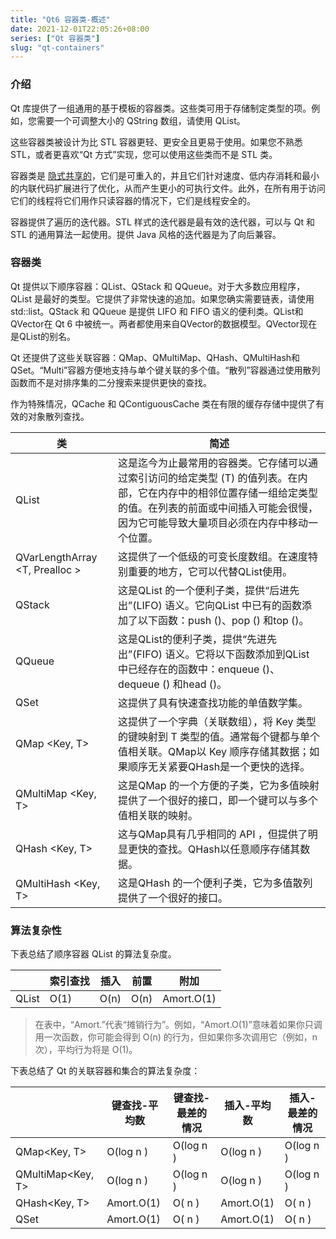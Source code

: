 ```yaml
---
title: "Qt6 容器类-概述"
date: 2021-12-01T22:05:26+08:00
series: ["Qt 容器类"] 
slug: "qt-containers"
---
```


### 介绍

Qt 库提供了一组通用的基于模板的容器类。这些类可用于存储制定类型的项。例如，您需要一个可调整大小的 QString 数组，请使用 QList<QString>。

这些容器类被设计为比 STL 容器更轻、更安全且更易于使用。如果您不熟悉 STL，或者更喜欢“Qt 方式”实现，您可以使用这些类而不是 STL 类。

容器类是 [隐式共享的](/post/2021/12/01/implicit-sharing/)，它们是可重入的，并且它们针对速度、低内存消耗和最小的内联代码扩展进行了优化，从而产生更小的可执行文件。此外，在所有用于访问它们的线程将它们用作只读容器的情况下，它们是线程安全的。

容器提供了遍历的迭代器。STL 样式的迭代器是最有效的迭代器，可以与 Qt 和 STL 的通用算法一起使用。提供 Java 风格的迭代器是为了向后兼容。

### 容器类

Qt 提供以下顺序容器：QList、QStack 和 QQueue。对于大多数应用程序，QList 是最好的类型。它提供了非常快速的追加。如果您确实需要链表，请使用 std::list。QStack 和 QQueue 是提供 LIFO 和 FIFO 语义的便利类。QList和QVector在 Qt 6 中被统一。两者都使用来自QVector的数据模型。QVector现在是QList的别名。

Qt 还提供了这些关联容器：QMap、QMultiMap、QHash、QMultiHash和QSet。“Multi”容器方便地支持与单个键关联的多个值。“散列”容器通过使用散列函数而不是对排序集的二分搜索来提供更快的查找。

作为特殊情况，QCache 和 QContiguousCache 类在有限的缓存存储中提供了有效的对象散列查找。

|  类   | 简述  |
|  ----  | ----  |
| QList <T>  | 这是迄今为止最常用的容器类。它存储可以通过索引访问的给定类型 (T) 的值列表。在内部，它在内存中的相邻位置存储一组给定类型的值。在列表的前面或中间插入可能会很慢，因为它可能导致大量项目必须在内存中移动一个位置。 |
| QVarLengthArray <T, Prealloc >  | 这提供了一个低级的可变长度数组。在速度特别重要的地方，它可以代替QList使用。 |
| QStack <T>  | 这是QList 的一个便利子类，提供“后进先出”(LIFO) 语义。它向QList 中已有的函数添加了以下函数：push ()、pop () 和top ()。 |
| QQueue <T>  | 这是QList的便利子类，提供“先进先出”(FIFO) 语义。它将以下函数添加到QList 中已经存在的函数中：enqueue ()、dequeue () 和head ()。 |
| QSet <T>  | 这提供了具有快速查找功能的单值数学集。 |
| QMap <Key, T>  | 这提供了一个字典（关联数组），将 Key 类型的键映射到 T 类型的值。通常每个键都与单个值相关联。QMap以 Key 顺序存储其数据；如果顺序无关紧要QHash是一个更快的选择。 |
| QMultiMap <Key, T>  | 这是QMap 的一个方便的子类，它为多值映射提供了一个很好的接口，即一个键可以与多个值相关联的映射。 |
| QHash <Key, T>  | 这与QMap具有几乎相同的 API ，但提供了明显更快的查找。QHash以任意顺序存储其数据。 |
| QMultiHash <Key, T>  | 这是QHash 的一个便利子类，它为多值散列提供了一个很好的接口。 |

### 算法复杂性

下表总结了顺序容器 QList 的算法复杂度。

|     | 索引查找  | 插入  | 前置  | 附加  |
|  ----  | ----  | ----  | ----  | ----  |
| QList <T>  | O(1) | O(n) | O(n) | Amort.O(1) |

> 在表中，“Amort.”代表“摊销行为”。例如，“Amort.O(1)”意味着如果你只调用一次函数，你可能会得到 O(n) 的行为，但如果你多次调用它（例如，n 次），平均行为将是 O(1)。

下表总结了 Qt 的关联容器和集合的算法复杂度：

| | 键查找-平均数 | 键查找-最差的情况 | 插入-平均数 | 插入-最差的情况 |
|  ----  | ----  | ----  | ----  | ----  |
| QMap<Key, T> | O(log n ) | O(log n )	| O(log n )	| O(log n ) |
| QMultiMap<Key, T>	| O(log n )	| O(log n )	| O(log n )	| O(log n ) |
| QHash<Key, T> | Amort.O(1) | O( n ) | Amort.O(1) | O( n ) |
| QSet<Key> | Amort.O(1) | O( n ) | Amort.O(1) | O( n ) |
